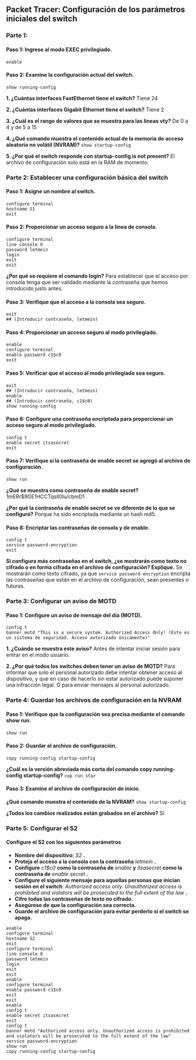 ## Packet Tracer: Configuración de los parámetros iniciales del switch
### Parte 1:
#### Paso 1: Ingrese al modo EXEC privilegiado.
~~~
enable
~~~
#### Paso 2: Examine la configuración actual del switch.
~~~
show running-config
~~~

**1. ¿Cuántas interfaces FastEthernet tiene el switch?** Tiene 24

**2. ¿Cuántas interfaces Gigabit Ethernet tiene el switch?** Tiene 2

**3. ¿Cuál es el rango de valores que se muestra para las líneas vty?** De 0 a 4 y de 5 a 15

**4. ¿Qué comando muestra el contenido actual de la memoria de acceso aleatorio no volátil (NVRAM)?** `show startup-config`

**5.  ¿Por qué el switch responde con startup-config is not present?** El archivo de configuración solo está en la RAM de momento.

### Parte 2: Establecer una configuración básica del switch
#### Paso 1:  Asigne un nombre al switch.
~~~
configure terminal
hostname S1
exit
~~~

#### Paso 2: Proporcionar un acceso seguro a la línea de consola.
~~~
configure terminal
line console 0
password letmein
login
exit
exit
~~~
**¿Por qué se requiere el comando login?** Para establecer que el acceso por consola tenga que ser validado mediante la contraseña que hemos introducido justo antes.

#### Paso 3: Verifique que el acceso a la consola sea seguro.
~~~
exit
## (Introducir contraseña, letmein)
~~~

#### Paso 4: Proporcionar un acceso seguro al modo privilegiado.
~~~
enable
configure terminal
enable password c1$c0
exit
~~~

#### Paso 5: Verificar que el acceso al modo privilegiado sea seguro.
~~~
exit
## (Introducir contraseña, letmein)
enable
## (Introducir contraseña, c1$c0)
show running-config
~~~

#### Paso 6: Configure una contraseña encriptada para proporcionar un acceso seguro al modo privilegiado.
~~~
config t
enable secret itsasecret
exit
~~~

#### Paso 7: Verifique si la contraseña de enable secret se agregó al archivo de configuración.
~~~
show run
~~~

**¿Qué se muestra como contraseña de enable secret?** $1$mERr$9GE1HCCTqsIl0lu/cbmD1

**¿Por qué la contraseña de enable secret se ve diferente de lo que se configuró?** Porque ha sido encriptada mediante un hash md5.

#### Paso 8: Encriptar las contraseñas de consola y de enable.
~~~
config t
service password-encryption
exit
~~~

**Si configura más contraseñas en el switch, ¿se mostrarán como texto no cifrado o en forma cifrada en el archivo de configuración? Explique.** Se mostrarán como texto cifrado, ya que `service password-encryption` encripta las contraseñas que están en el archivo de configuración, sean presentes o futuras.

### Parte 3: Configurar un aviso de MOTD
#### Paso 1: Configure un aviso de mensaje del día (MOTD).
~~~
config t
banner motd "This is a secure system. Authorized Access Only! (Este es un sistema de seguridad. Acceso autorizado únicamente)"
~~~

**1. ¿Cuándo se muestra este aviso?**
Antes de intentar iniciar sesión para entrar en el modo usuario.

**2. ¿Por qué todos los switches deben tener un aviso de MOTD?** Para informar que solo el personal autorizado debe intentar obtener acceso al dispositivo, y que en caso de hacerlo sin estar autorizado puede suponer una infracción legal. O para enviar mensajes al personal autorizado.

### Parte 4: Guardar los archivos de configuración en la NVRAM
#### Paso 1: Verifique que la configuración sea precisa mediante el comando show run.
~~~
show run
~~~

#### Paso 2: Guardar el archivo de configuración.
~~~
copy running-config startup-config
~~~
**¿Cuál es la versión abreviada más corta del comando copy running-config startup-config?** `cop run star`


#### Paso 3: Examine el archivo de configuración de inicio.
**¿Qué comando muestra el contenido de la NVRAM?** `show startup-config`

**¿Todos los cambios realizados están grabados en el archivo?** Si

### Parte 5: Configurar el S2
#### Configure el S2 con los siguientes parámetros
 - **Nombre del dispositivo:** *S2* **.**
 - **Proteja el acceso a la consola con la contraseña** *letmein* **.**
 - **Configure** *c1$c0* **como la contraseña de** *enable* **y** *itsasecret* **como la contraseña de** *enable secret* **.**
 - **Configure el siguiente mensaje para aquellas personas que inician sesión en el switch**: *Authorized access only. Unauthorized access is prohibited and violators will be prosecuted to the full extent of the law* **.**
 - **Cifre todas las contraseñas de texto no cifrado.**
 - **Asegúrese de que la configuración sea correcta.**
 - **Guarde el archivo de configuración para evitar perderlo si el switch se apaga.**

~~~
enable
configure terminal
hostname S2
exit
configure terminal
line console 0
password letmein
login
exit
exit
enable
configure terminal
enable password c1$c0
exit
exit
enable
config t
enable secret itsasecret
exit
config t
banner motd "Authorized access only. Unauthorized access is prohibited and violators will be prosecuted to the full extent of the law"
service password-encryption
show run
copy running-config startup-config
~~~
